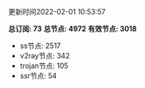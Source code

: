 更新时间2022-02-01 10:53:57

**总订阅: 73**
**总节点: 4972**
**有效节点: 3018**
- ss节点: 2517
- v2ray节点: 342
- trojan节点: 105
- ssr节点: 54

